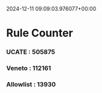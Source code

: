 2024-12-11 09:09:03.976077+00:00
# Rule Counter 
 ### UCATE : 505875

 ### Veneto : 112161

 ### Allowlist : 13930